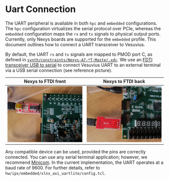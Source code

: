 # Uart Connection

The UART peripheral is available in both `hpc` and `embedded` configurations. The `hpc` configuration virtualizes the serial protocol over PCIe, whereas the `embedded` configuration maps the `rx` and `tx` signals to physical output ports. Currently, only Nexys boards are supported for the `embedded` profile. This document outlines how to connect a UART transceiver to Vesuvius.

By default, the UART `rx` and `tx` signals are mapped to PMOD port C, as defined in [`synth/constraints/Nexys-A7-*T-Master.xdc`](../synth/constraints). We use an [FDTI transceiver USB to serial](https://www.amazon.it/APKLVSR-FT232RL-Adattatore-Convertitore-seriale/dp/B0CFFCLF6X) to connect Vesuvius UART to an external terminal via a USB serial connection (see reference picture).

Nexys to FTDI front        |  Nexys to FTDI back
:-------------------------:|:-------------------------:
![Nexys to FTDI Front](nexys_ftdi_front.jpeg)  |  ![Nexys to FTDI Back](nexys_ftdi_back.jpeg)

Any compatible device can be used, provided the pins are correctly connected.
You can use any serial terminal application; however, we recommend [Minicom](https://github.com/Distrotech/minicom/tree/master).
In the current implementation, the UART operates at a baud rate of 9600. For further details, refer to `hw/ips/embedded/xlnx_axi_uartlite/config.tcl`.




